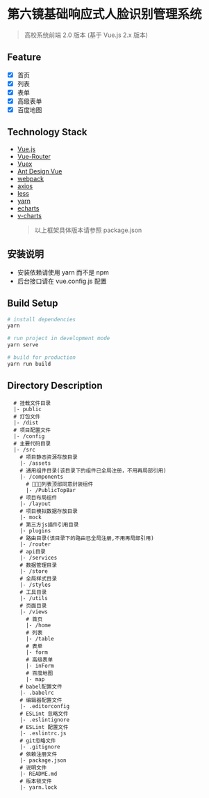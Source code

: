 # 第六镜基础响应式人脸识别管理系统

> 高校系统前端 2.0 版本 (基于 Vue.js 2.x 版本)

## Feature

- [x] 首页
- [x] 列表
- [x] 表单
- [x] 高级表单
- [x] 百度地图

## Technology Stack

- [Vue.js](https://cn.vuejs.org)
- [Vue-Router](https://router.vuejs.org/zh/)
- [Vuex](https://vuex.vuejs.org/zh/)
- [Ant Design Vue](https://www.antdv.com/docs/vue/introduce-cn/)
- [webpack](https://webpack.js.org/)
- [axios](https://github.com/axios/axios)
- [less](http://lesscss.org/)
- [yarn](https://yarnpkg.com/zh-Hans/)
- [echarts](https://echarts.apache.org/zh/index.html)
- [v-charts](https://v-charts.js.org/#/)
  > 以上框架具体版本请参照 package.json

## 安装说明

- 安装依赖请使用 yarn 而不是 npm
- 后台接口请在 vue.config.js 配置

## Build Setup

```bash
# install dependencies
yarn

# run project in development mode
yarn serve

# build for production
yarn run build
```

## Directory Description

```shell
  # 挂载文件目录
  |- public
  # 打包文件
  |- /dist
  # 项目配置文件
  |- /config
  # 主要代码目录
  |- /src
    # 项目静态资源存放目录
    |- /assets
    # 通用组件目录(该目录下的组件已全局注册，不用再局部引用)
    |- /components
      # 列表顶部同意封装组件
      |- /PublicTopBar
    # 项目布局组件
    |- /layout
    # 项目模拟数据存放目录
    |- mock
    # 第三方js插件引用目录
    |- plugins
    # 路由目录(该目录下的路由已全局注册,不用再局部引用)
    |- /router
    # api目录
    |- /services
    # 数据管理目录
    |- /store
    # 全局样式目录
    |- /styles
    # 工具目录
    |- /utils
    # 页面目录
    |- /views
      # 首页
      |- /home
      # 列表
      |- /table
      # 表单
      |- form
      # 高级表单
      |- inForm
      # 百度地图
      |- map
    # babel配置文件
    |- .babelrc
    # 编辑器配置文件
    |- .editorconfig
    # ESLint 忽略文件
    |- .eslintignore
    # ESLint 配置文件
    |- .eslintrc.js
    # git忽略文件
    |- .gitignore
    # 依赖注册文件
    |- package.json
    # 说明文件
    |- README.md
    # 版本锁文件
    |- yarn.lock
```
